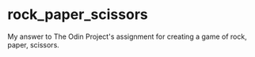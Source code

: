# rock_paper_scissors
My answer to The Odin Project's assignment for creating a game of rock, paper, scissors.
